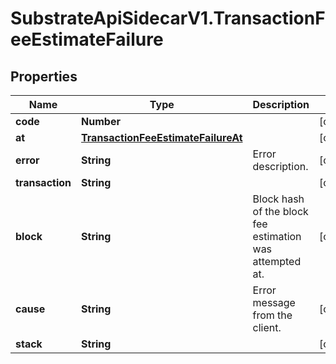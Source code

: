 # SubstrateApiSidecarV1.TransactionFeeEstimateFailure

## Properties

Name | Type | Description | Notes
------------ | ------------- | ------------- | -------------
**code** | **Number** |  | [optional] 
**at** | [**TransactionFeeEstimateFailureAt**](TransactionFeeEstimateFailureAt.md) |  | [optional] 
**error** | **String** | Error description. | [optional] 
**transaction** | **String** |  | [optional] 
**block** | **String** | Block hash of the block fee estimation was attempted at. | [optional] 
**cause** | **String** | Error message from the client. | [optional] 
**stack** | **String** |  | [optional] 


